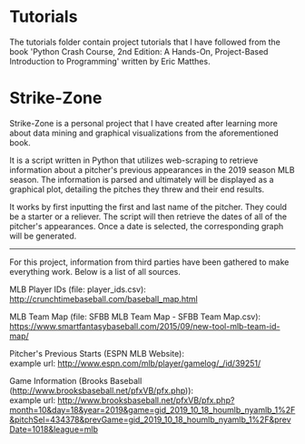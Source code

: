 # Tutorials
The tutorials folder contain project tutorials that I have followed from the book 'Python Crash Course, 2nd Edition: A Hands-On, Project-Based Introduction to Programming' written by Eric Matthes.

# Strike-Zone
Strike-Zone is a personal project that I have created after learning more about data mining and graphical visualizations from the aforementioned book.

It is a script written in Python that utilizes web-scraping to retrieve information about a pitcher's previous appearances in the 2019 season MLB season. The information is parsed and ultimately will be displayed as a graphical plot, detailing the pitches they threw and their end results.

It works by first inputting the first and last name of the pitcher. They could be a starter or a reliever. The script will then retrieve the dates of all of the pitcher's appearances. Once a date is selected, the corresponding graph will be generated.

-----------------------------------------------------------------------------------------------------------------------------------------

For this project, information from third parties have been gathered to make everything work. Below is a list of all sources.

MLB Player IDs (file: player_ids.csv): http://crunchtimebaseball.com/baseball_map.html

MLB Team Map (file: SFBB MLB Team Map - SFBB Team Map.csv): https://www.smartfantasybaseball.com/2015/09/new-tool-mlb-team-id-map/

Pitcher's Previous Starts (ESPN MLB Website):  
example url: http://www.espn.com/mlb/player/gamelog/_/id/39251/

Game Information (Brooks Baseball (http://www.brooksbaseball.net/pfxVB/pfx.php)):  
example url: http://www.brooksbaseball.net/pfxVB/pfx.php?month=10&day=18&year=2019&game=gid_2019_10_18_houmlb_nyamlb_1%2F&pitchSel=434378&prevGame=gid_2019_10_18_houmlb_nyamlb_1%2F&prevDate=1018&league=mlb
